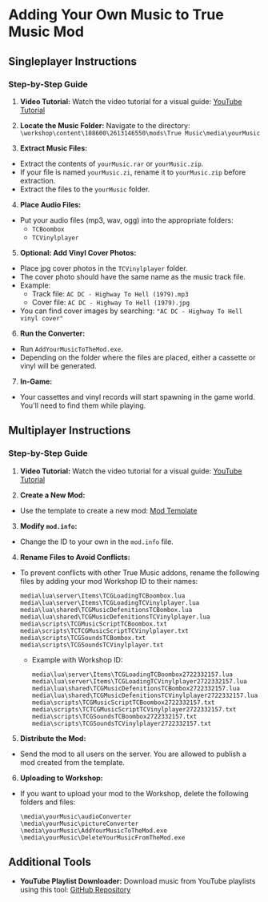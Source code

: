 # Adding Your Own Music to True Music Mod

## Singleplayer Instructions

### Step-by-Step Guide

1. **Video Tutorial:**
   Watch the video tutorial for a visual guide: [YouTube Tutorial](https://youtu.be/9DZghSBPOy4)

2. **Locate the Music Folder:**
   Navigate to the directory:
   `\workshop\content\108600\2613146550\mods\True Music\media\yourMusic`

3. **Extract Music Files:**

- Extract the contents of `yourMusic.rar` or `yourMusic.zip`.
- If your file is named `yourMusic.zi`, rename it to `yourMusic.zip` before extraction.
- Extract the files to the `yourMusic` folder.

4. **Place Audio Files:**

- Put your audio files (mp3, wav, ogg) into the appropriate folders:
  - `TCBoombox`
  - `TCVinylplayer`

5. **Optional: Add Vinyl Cover Photos:**

- Place jpg cover photos in the `TCVinylplayer` folder.
- The cover photo should have the same name as the music track file.
- Example:
  - Track file: `AC DC - Highway To Hell (1979).mp3`
  - Cover file: `AC DC - Highway To Hell (1979).jpg`
- You can find cover images by searching: `"AC DC - Highway To Hell vinyl cover"`

6. **Run the Converter:**

- Run `AddYourMusicToTheMod.exe`.
- Depending on the folder where the files are placed, either a cassette or vinyl will be generated.

7. **In-Game:**

- Your cassettes and vinyl records will start spawning in the game world. You'll need to find them while playing.

## Multiplayer Instructions

### Step-by-Step Guide

1. **Video Tutorial:**
   Watch the video tutorial for a visual guide: [YouTube Tutorial](https://youtu.be/b7SUjPzmgfM)

2. **Create a New Mod:**

- Use the template to create a new mod: [Mod Template](https://disk.yandex.com/d/iS8o8ZxnV7UxLA)

3. **Modify `mod.info`:**

- Change the ID to your own in the `mod.info` file.

4. **Rename Files to Avoid Conflicts:**

- To prevent conflicts with other True Music addons, rename the following files by adding your mod Workshop ID to their names:
  ```
  media\lua\server\Items\TCGLoadingTCBoombox.lua
  media\lua\server\Items\TCGLoadingTCVinylplayer.lua
  media\lua\shared\TCGMusicDefenitionsTCBombox.lua
  media\lua\shared\TCGMusicDefenitionsTCVinylplayer.lua
  media\scripts\TCGMusicScriptTCBoombox.txt
  media\scripts\TCTCGMusicScriptTCVinylplayer.txt
  media\scripts\TCGSoundsTCBombox.txt
  media\scripts\TCGSoundsTCVinylplayer.txt
  ```
  - Example with Workshop ID:
    ```
    media\lua\server\Items\TCGLoadingTCBoombox2722332157.lua
    media\lua\server\Items\TCGLoadingTCVinylplayer2722332157.lua
    media\lua\shared\TCGMusicDefenitionsTCBombox2722332157.lua
    media\lua\shared\TCGMusicDefenitionsTCVinylplayer2722332157.lua
    media\scripts\TCGMusicScriptTCBoombox2722332157.txt
    media\scripts\TCTCGMusicScriptTCVinylplayer2722332157.txt
    media\scripts\TCGSoundsTCBoombox2722332157.txt
    media\scripts\TCGSoundsTCVinylplayer2722332157.txt
    ```

5. **Distribute the Mod:**

- Send the mod to all users on the server. You are allowed to publish a mod created from the template.

6. **Uploading to Workshop:**

- If you want to upload your mod to the Workshop, delete the following folders and files:
  ```
  \media\yourMusic\audioConverter
  \media\yourMusic\pictureConverter
  \media\yourMusic\AddYourMusicToTheMod.exe
  \media\yourMusic\DeleteYourMusicFromTheMod.exe
  ```

## Additional Tools

- **YouTube Playlist Downloader:**
  Download music from YouTube playlists using this tool: [GitHub Repository](https://github.com/shaked6540/YoutubePlaylistDownloader?tab=readme-ov-file)
